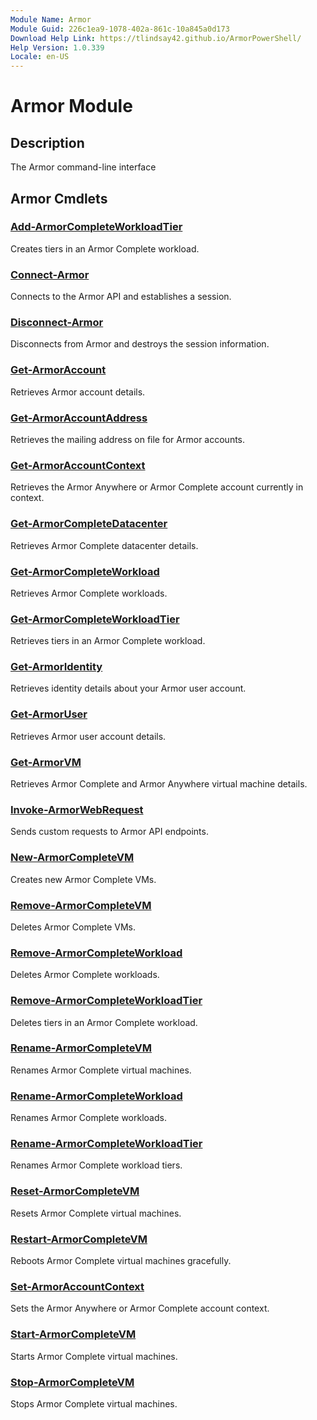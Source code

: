 ```yaml
---
Module Name: Armor
Module Guid: 226c1ea9-1078-402a-861c-10a845a0d173
Download Help Link: https://tlindsay42.github.io/ArmorPowerShell/
Help Version: 1.0.339
Locale: en-US
---
```


# Armor Module
## Description
The Armor command-line interface

## Armor Cmdlets
### [Add-ArmorCompleteWorkloadTier](Add-ArmorCompleteWorkloadTier.md)
Creates tiers in an Armor Complete workload.

### [Connect-Armor](Connect-Armor.md)
Connects to the Armor API and establishes a session.

### [Disconnect-Armor](Disconnect-Armor.md)
Disconnects from Armor and destroys the session information.

### [Get-ArmorAccount](Get-ArmorAccount.md)
Retrieves Armor account details.

### [Get-ArmorAccountAddress](Get-ArmorAccountAddress.md)
Retrieves the mailing address on file for Armor accounts.

### [Get-ArmorAccountContext](Get-ArmorAccountContext.md)
Retrieves the Armor Anywhere or Armor Complete account currently in context.

### [Get-ArmorCompleteDatacenter](Get-ArmorCompleteDatacenter.md)
Retrieves Armor Complete datacenter details.

### [Get-ArmorCompleteWorkload](Get-ArmorCompleteWorkload.md)
Retrieves Armor Complete workloads.

### [Get-ArmorCompleteWorkloadTier](Get-ArmorCompleteWorkloadTier.md)
Retrieves tiers in an Armor Complete workload.

### [Get-ArmorIdentity](Get-ArmorIdentity.md)
Retrieves identity details about your Armor user account.

### [Get-ArmorUser](Get-ArmorUser.md)
Retrieves Armor user account details.

### [Get-ArmorVM](Get-ArmorVM.md)
Retrieves Armor Complete and Armor Anywhere virtual machine details.

### [Invoke-ArmorWebRequest](Invoke-ArmorWebRequest.md)
Sends custom requests to Armor API endpoints.

### [New-ArmorCompleteVM](New-ArmorCompleteVM.md)
Creates new Armor Complete VMs.

### [Remove-ArmorCompleteVM](Remove-ArmorCompleteVM.md)
Deletes Armor Complete VMs.

### [Remove-ArmorCompleteWorkload](Remove-ArmorCompleteWorkload.md)
Deletes Armor Complete workloads.

### [Remove-ArmorCompleteWorkloadTier](Remove-ArmorCompleteWorkloadTier.md)
Deletes tiers in an Armor Complete workload.

### [Rename-ArmorCompleteVM](Rename-ArmorCompleteVM.md)
Renames Armor Complete virtual machines.

### [Rename-ArmorCompleteWorkload](Rename-ArmorCompleteWorkload.md)
Renames Armor Complete workloads.

### [Rename-ArmorCompleteWorkloadTier](Rename-ArmorCompleteWorkloadTier.md)
Renames Armor Complete workload tiers.

### [Reset-ArmorCompleteVM](Reset-ArmorCompleteVM.md)
Resets Armor Complete virtual machines.

### [Restart-ArmorCompleteVM](Restart-ArmorCompleteVM.md)
Reboots Armor Complete virtual machines gracefully.

### [Set-ArmorAccountContext](Set-ArmorAccountContext.md)
Sets the Armor Anywhere or Armor Complete account context.

### [Start-ArmorCompleteVM](Start-ArmorCompleteVM.md)
Starts Armor Complete virtual machines.

### [Stop-ArmorCompleteVM](Stop-ArmorCompleteVM.md)
Stops Armor Complete virtual machines.

